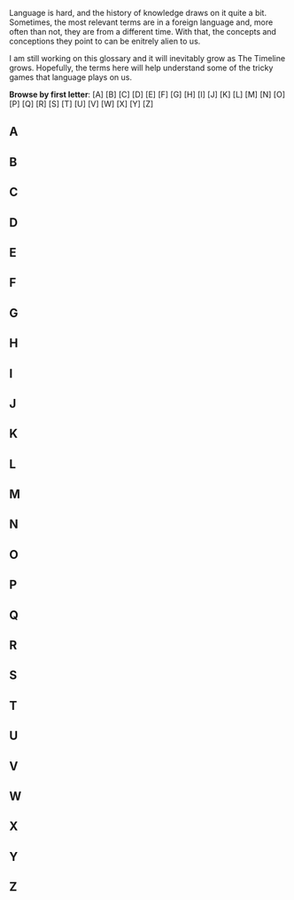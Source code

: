 Language is hard, and the history of knowledge draws on it quite a bit. Sometimes, the most relevant terms are in a foreign language and, more often than not, they are from a different time. With that, the concepts and conceptions they point to can be enitrely alien to us.

I am still working on this glossary and it will inevitably grow as The Timeline grows. Hopefully, the terms here will help understand some of the tricky games that language plays on us.

**Browse by first letter**:
[A] [B] [C] [D] [E] [F] [G] [H] [I] [J] [K] [L] [M] [N] [O] [P] [Q] [R] [S] [T] [U] [V] [W] [X] [Y] [Z]

## A

## B

## C

## D

## E

## F

## G

## H

## I

## J

## K

## L

## M

## N

## O

## P

## Q

## R

## S

## T

## U

## V

## W

## X

## Y

## Z
